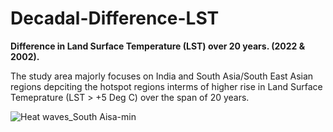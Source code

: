 # Decadal-Difference-LST

**Difference in Land Surface Temperature (LST) over 20 years. (2022 &amp; 2002).**

The study area majorly focuses on India and South Asia/South East Asian regions depciting the hotspot regions interms of higher rise in Land Surface Temeprature (LST > +5 Deg C) over the span of 20 years.

![Heat waves_South Aisa-min](https://user-images.githubusercontent.com/83420459/168022456-b94f6b9d-44f1-43c0-b5ad-a5ba9a1abeff.png)
